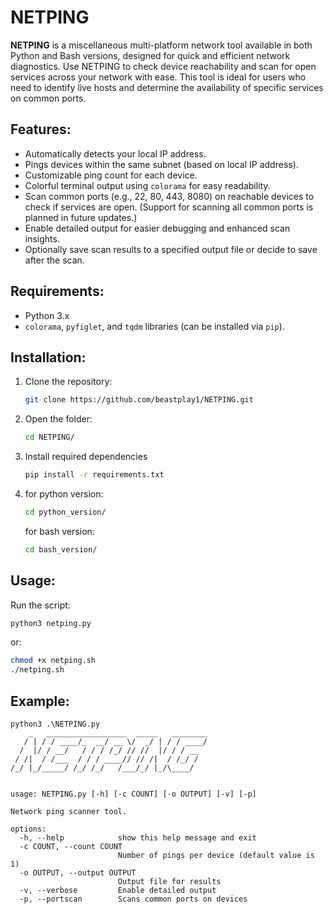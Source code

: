 # NETPING

**NETPING** is a miscellaneous multi-platform network tool available in both Python and Bash versions, designed for quick and efficient network diagnostics. Use NETPING to check device reachability and scan for open services across your network with ease. This tool is ideal for users who need to identify live hosts and determine the availability of specific services on common ports.

## Features:
- Automatically detects your local IP address.
- Pings devices within the same subnet (based on local IP address).
- Customizable ping count for each device.
- Colorful terminal output using `colorama` for easy readability.
- Scan common ports (e.g., 22, 80, 443, 8080) on reachable devices to check if services are open. (Support for scanning all common ports is planned in future updates.)
- Enable detailed output for easier debugging and enhanced scan insights.
- Optionally save scan results to a specified output file or decide to save after the scan.

## Requirements:
- Python 3.x
- `colorama`, `pyfiglet`, and `tqdm` libraries (can be installed via `pip`).

## Installation:
1. Clone the repository:
   ```bash
   git clone https://github.com/beastplay1/NETPING.git
2. Open the folder:
   ```bash
   cd NETPING/
3. Install required dependencies
   ```bash
   pip install -r requirements.txt
   ```
4. for python version:
   ```bash
   cd python_version/
   ```
   for bash version:
   ```bash
   cd bash_version/
   ```
## Usage:
Run the script:
   ```bash
   python3 netping.py
   ```
or:
   ```bash
   chmod +x netping.sh
   ./netping.sh
   ```

## Example:
```
python3 .\NETPING.py
    _   __________________  _____   ________
   / | / / ____/_  __/ __ \/  _/ | / / ____/
  /  |/ / __/   / / / /_/ // //  |/ / / __
 / /|  / /___  / / / ____// // /|  / /_/ /
/_/ |_/_____/ /_/ /_/   /___/_/ |_/\____/


usage: NETPING.py [-h] [-c COUNT] [-o OUTPUT] [-v] [-p]

Network ping scanner tool.

options:
  -h, --help            show this help message and exit
  -c COUNT, --count COUNT
                        Number of pings per device (default value is 1)
  -o OUTPUT, --output OUTPUT
                        Output file for results
  -v, --verbose         Enable detailed output
  -p, --portscan        Scans common ports on devices
```
